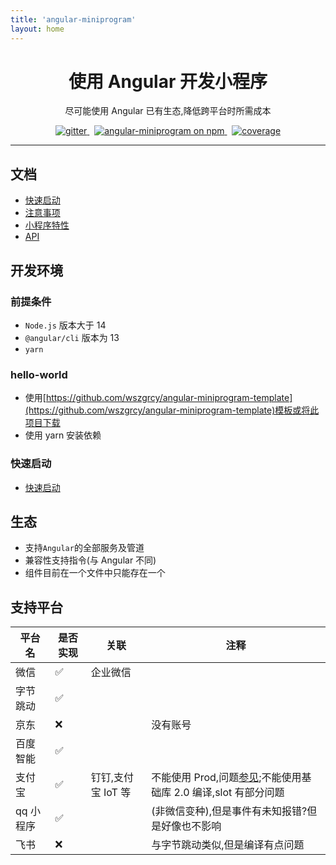 ```yaml
---
title: 'angular-miniprogram'
layout: home
---
```


<h1 align="center">使用 Angular 开发小程序 </h1>

<p align="center">尽可能使用 Angular 已有生态,降低跨平台时所需成本</p>

<p align="center">
  <a href="https://gitter.im/angular-miniprogram/community?utm_source=badge&utm_medium=badge&utm_campaign=pr-badge">
    <img src="https://badges.gitter.im/angular-miniprogram/community.svg" alt="gitter" />
  </a>&nbsp;
    <a href="https://www.npmjs.com/package/angular-miniprogram">
    <img src="https://img.shields.io/npm/v/angular-miniprogram.svg?logo=npm&logoColor=fff&label=NPM+package&color=limegreen" alt="angular-miniprogram on npm" />
  </a>&nbsp;
    <a href="https://wszgrcy.github.io/angular-miniprogram/coverage/index.html">
    <img src="../assets/img/badge.svg" alt="coverage" />
  </a>

</p>


<hr>

## 文档

- [快速启动](quick-start)
- [注意事项](attention)
- [小程序特性](miniprogram-feature)
- [API](../api-doc)

## 开发环境

### 前提条件

- `Node.js` 版本大于 14
- `@angular/cli` 版本为 13
- `yarn`

### hello-world

- 使用[https://github.com/wszgrcy/angular-miniprogram-template](https://github.com/wszgrcy/angular-miniprogram-template)模板或将此项目下载
- 使用 yarn 安装依赖

### 快速启动

- [快速启动](quick-start)

## 生态

- 支持`Angular`的全部服务及管道
- 兼容性支持指令(与 Angular 不同)
- 组件目前在一个文件中只能存在一个

## 支持平台

| 平台名    | 是否实现 | 关联               | 注释                                                                                                              |
| --------- | -------- | ------------------ | ----------------------------------------------------------------------------------------------------------------- |
| 微信      | ✅       | 企业微信           |                                                                                                                   |
| 字节跳动  | ✅       |                    |                                                                                                                   |
| 京东      | ❌       |                    | 没有账号                                                                                                          |
| 百度智能  | ✅       |                    |                                                                                                                   |
| 支付宝    | ✅       | 钉钉,支付宝 IoT 等 | 不能使用 Prod,问题[参见](https://forum.alipay.com/mini-app/post/65101060);不能使用基础库 2.0 编译,slot 有部分问题 |
| qq 小程序 | ✅       |                    | (非微信变种),但是事件有未知报错?但是好像也不影响                                                                  |
| 飞书      | ❌       |                    | 与字节跳动类似,但是编译有点问题                                                                                   |
